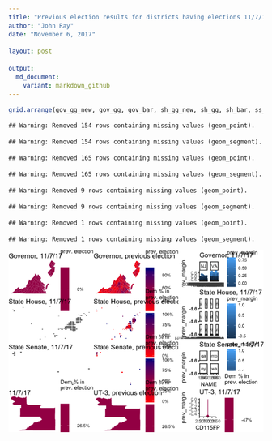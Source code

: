 ```yaml
---
title: "Previous election results for districts having elections 11/7/17"
author: "John Ray"
date: "November 6, 2017"

layout: post

output: 
  md_document:
    variant: markdown_github
---
```


``` r
grid.arrange(gov_gg_new, gov_gg, gov_bar, sh_gg_new, sh_gg, sh_bar, ss_gg_new, ss_gg, ss_bar, house_gg_new, house_gg, house_bar, ncol = 3)
```

    ## Warning: Removed 154 rows containing missing values (geom_point).

    ## Warning: Removed 154 rows containing missing values (geom_segment).

    ## Warning: Removed 165 rows containing missing values (geom_point).

    ## Warning: Removed 165 rows containing missing values (geom_segment).

    ## Warning: Removed 9 rows containing missing values (geom_point).

    ## Warning: Removed 9 rows containing missing values (geom_segment).

    ## Warning: Removed 1 rows containing missing values (geom_point).

    ## Warning: Removed 1 rows containing missing values (geom_segment).

![](r_election_tracker_files/figure-markdown_github/plots-1.png)
